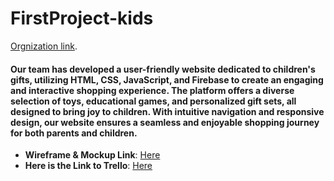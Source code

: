 # FirstProject-kids

[Orgnization link](https://github.com/Kids-For-Fun).

#### Our team has developed a user-friendly website dedicated to children's gifts, utilizing HTML, CSS, JavaScript, and Firebase to create an engaging and interactive shopping experience. The platform offers a diverse selection of toys, educational games, and personalized gift sets, all designed to bring joy to children. With intuitive navigation and responsive design, our website ensures a seamless and enjoyable shopping journey for both parents and children.


- **Wireframe & Mockup Link**: [Here](https://www.figma.com/design/98OW6JMPnVO4sHtN6R7qZX/KidsGift?node-id=0-1&t=uhMWoGx5nFdNdomT-1)
- **Here is the Link to Trello**: [Here](https://trello.com/invite/b/67877314ed43b067528e1904/ATTI1f1813c8bd6d7a98f5f9ad3d93168721C3F2674F/giftshop)



